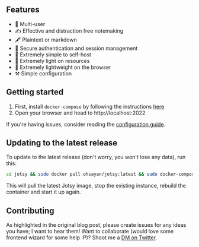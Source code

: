## Features

- 🏢 Multi-user
- ✍️ Effective and distraction free notemaking
- 🖋 Plaintext or markdown
- 🔐 Secure authentication and session management
- 🌱 Extremely simple to self-host
- 🌲 Extremely light on resources
- 🍃 Extremely lightweight on the browser
- ⚒️ Simple configuration

## Getting started

1. First, install `docker-compose` by following the instructions [here](https://docs.docker.com/compose/install/)
2. Open your browser and head to http://localhost:2022

If you're having issues, consider reading the [configuration guide](./CONFIG.md).

## Updating to the latest release

To update to the latest release (don't worry, you won't lose any data), run this:

```sh
cd jotsy && sudo docker pull ohsayan/jotsy:latest && sudo docker-compose up -d
```

This will pull the latest Jotsy image, stop the existing instance, rebuild the container and start it up again.


## Contributing

As highlighted in the original blog post, please create issues for any ideas you have; I want to hear them! Want to collaborate (would love some frontend wizard for some help :P)? Shoot me a [DM on Twitter](https://twitter.com/ohhsayan).
